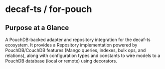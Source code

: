 # decaf-ts / for-pouch

## Purpose at a Glance
A PouchDB-backed adapter and repository integration for the decaf-ts ecosystem. It provides a Repository implementation powered by PouchDB/CouchDB features (Mango queries, indexes, bulk ops, and relations), along with configuration types and constants to wire models to a PouchDB database (local or remote) using decorators.
